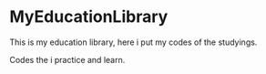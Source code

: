 # MyEducationLibrary
This is my education library, here i put my codes of the studyings.

Codes the i practice and learn.
